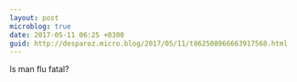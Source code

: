 ```yaml
---
layout: post
microblog: true
date: 2017-05-11 06:25 +0300
guid: http://desparoz.micro.blog/2017/05/11/t862508966663917568.html
---
```

Is man flu fatal?

